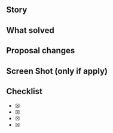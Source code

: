 ## Story
<!--You story-->

## What solved
<!-- What solved -->

## Proposal changes
<!-- Proposal changes -->

## Screen Shot (only if apply)

## Checklist
- [X] <!--Item one-->
- [X] <!--Item two-->
- [X] <!--Item three-->
- [X] <!--Item four-->

